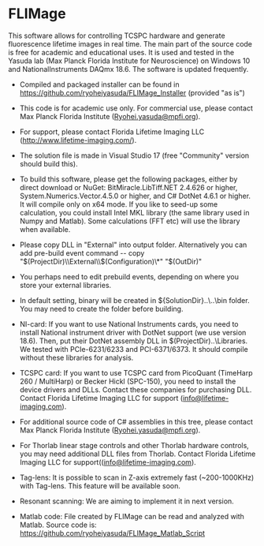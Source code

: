 # FLIMage
This software allows for controlling TCSPC hardware and generate fluorescence lifetime images in real time. The main part of the source code is free for academic and educational uses. It is used and tested in the Yasuda lab (Max Planck Florida Institute for Neuroscience) on Windows 10 and NationalInstruments DAQmx 18.6. The software is updated frequently. 

* Compiled and packaged installer can be found in  https://github.com/ryoheiyasuda/FLIMage_Installer (provided "as is")

* This code is for academic use only. For commercial use, please contact Max Planck Florida Institute (Ryohei.yasuda@mpfi.org). 

* For support, please contact Florida Lifetime Imaging LLC (http://www.lifetime-imaging.com/).

* The solution file is made in Visual Studio 17 (free "Community" version should build this).

* To build this software, please get the following packages, either by direct download or NuGet: BitMiracle.LibTiff.NET 2.4.626 or higher, System.Numerics.Vector.4.5.0 or higher, and C# DotNet 4.6.1 or higher. It will compile only on x64 mode. If you like to seed-up some calculation, you could install Intel MKL library (the same library used in Numpy and Matlab). Some calculations (FFT etc) will use the library when available.

* Please copy DLL in "External" into output folder. Alternatively you can add pre-build event command -- copy "$(ProjectDir)\\External\\$(Configuration)\\*" "$(OutDir)"

* You perhaps need to edit prebuild events, depending on where you store your external libraries.

* In default setting, binary will be created in ${SolutionDir}..\\..\\bin folder. You may need to create the folder before building.

* NI-card: If you want to use National Instruments cards, you need to install National instrument driver with DotNet support (we use version 18.6). Then, put their DotNet assembly DLL in $(ProjectDir)..\\Libraries. We tested with PCIe-6231/6233 and PCI-6371/6373. It should compile without these libraries for analysis. 

* TCSPC card: If you want to use TCSPC card from PicoQuant (TimeHarp 260 / MultiHarp) or Becker Hickl (SPC-150), you need to install the device drivers and DLLs. Contact these companies for purchasing DLL. Contact Florida Lifetime Imaging LLC for support (info@lifetime-imaging.com).

* For additional source code of C# assemblies in this tree, please contact Max Planck Florida Institute (Ryohei.yasuda@mpfi.org).

* For Thorlab linear stage controls and other Thorlab hardware controls, you may need additional DLL files from Thorlab. Contact Florida Lifetime Imaging LLC for support((info@lifetime-imaging.com).

* Tag-lens: 
It is possible to scan in Z-axis extremely fast (~200-1000KHz) with Tag-lens. This feature will be available soon.

* Resonant scanning:
We are aiming to implement it in next version.

* Matlab code:
File created by FLIMage can be read and analyzed with Matlab. Source code is: https://github.com/ryoheiyasuda/FLIMage_Matlab_Script

